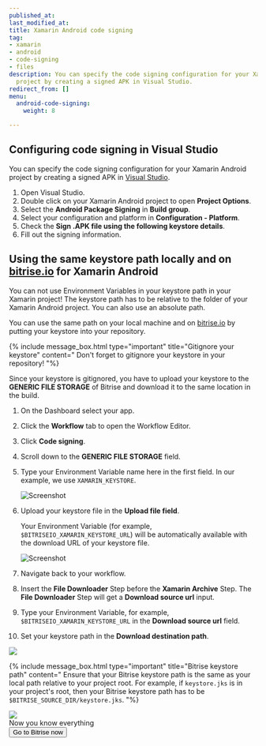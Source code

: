 ```yaml
---
published_at:
last_modified_at:
title: Xamarin Android code signing
tag:
- xamarin
- android
- code-signing
- files
description: You can specify the code signing configuration for your Xamarin Android
  project by creating a signed APK in Visual Studio.
redirect_from: []
menu:
  android-code-signing:
    weight: 8

---
```

## Configuring code signing in Visual Studio

You can specify the code signing configuration for your Xamarin Android project by creating a signed APK in [Visual Studio](https://visualstudio.microsoft.com/).

1. Open Visual Studio.
2. Double click on your Xamarin Android project to open **Project Options**.
3. Select the **Android Package Signing** in **Build group**.
4. Select your configuration and platform in **Configuration - Platform**.
5. Check the **Sign .APK file using the following keystore details**.
6. Fill out the signing information.

## Using the same keystore path locally and on [bitrise.io](https://www.bitrise.io) for Xamarin Android

You can not use Environment Variables in your keystore path in your Xamarin project! The keystore path has to be relative to the folder of your Xamarin Android project. You can also use an absolute path.

You can use the same path on your local machine and on [bitrise.io](https://www.bitrise.io) by putting your keystore into your repository.

{% include message_box.html type="important" title="Gitignore your keystore" content=" Don't forget to gitignore your keystore in your repository! "%}

Since your keystore is gitignored, you have to upload your keystore to the **GENERIC FILE STORAGE** of Bitrise and download it to the same location in the build.

 1. On the Dashboard select your app.
 2. Click the **Workflow** tab to open the Workflow Editor.
 3. Click **Code signing**.
 4. Scroll down to the **GENERIC FILE STORAGE** field.
 5. Type your Environment Variable name here in the first field.
    In our example, we use `XAMARIN_KEYSTORE`.

    ![Screenshot](/img/android-code-signing/generic-file-storage-xm.png)
 6. Upload your keystore file in the **Upload file field**.

    Your Environment Variable (for example, `$BITRISEIO_XAMARIN_KEYSTORE_URL`) will be automatically available with the download URL of your keystore file.

    ![Screenshot](/img/android-code-signing/download-url.png)
 7. Navigate back to your workflow.
 8. Insert the **File Downloader** Step before the **Xamarin Archive** Step. The **File Downloader** Step will get a **Download source url** input.
 9. Type your Environment Variable, for example, `$BITRISEIO_XAMARIN_KEYSTORE_URL` in the **Download source url** field.
10. Set your keystore path in the **Download destination path**.

![](/img/file-downloader.png)

{% include message_box.html type="important" title="Bitrise keystore path" content="
Ensure that your Bitrise keystore path is the same as your local path relative to your project root. For example, if `keystore.jks` is in your project's root, then your Bitrise keystore path has to be `$BITRISE_SOURCE_DIR/keystore.jks`.
"%}

<div class="banner">
<img src="/assets/images/banner-bg-888x170.png" style="border: none;">
<div class="deploy-text">Now you know everything</div>
<a target="_blank" href="https://app.bitrise.io/dashboard/builds"><button class="button">Go to Bitrise now</button></a>
</div>